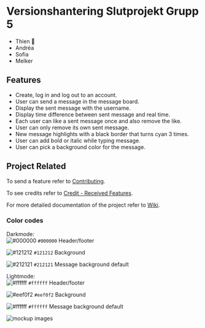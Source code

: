 # Versionshantering Slutprojekt Grupp 5

- Thien 🚩
- Andréa
- Sofia
- Melker

## Features

- Create, log in and log out to an account.
- User can send a message in the message board.
- Display the sent message with the username.
- Display time difference between sent message and real time.
- Each user can like a sent message once and also remove the like.
- User can only remove its own sent message.
- New message highlights with a black border that turns cyan 3 times.
- User can add bold or italic while typing message.
- User can pick a background color for the message.

## Project Related

To send a feature refer to [Contributing](https://github.com/tevee/versionshantering-grupp5-slutprojekt/blob/main/CONTRIBUTING.md).

To see credits refer to [Credit - Received Features](https://github.com/tevee/versionshantering-grupp5-slutprojekt/wiki/Credit-%E2%80%90-Received-Features).

For more detailed documentation of the project refer to [Wiki](https://github.com/tevee/versionshantering-grupp5-slutprojekt/wiki).

### Color codes

Darkmode: <br>
![#000000](https://placehold.co/15x15/000000/000000.png) `#000000` Header/footer <br>

![#121212](https://placehold.co/15x15/121212/121212.png) `#121212` Background <br>

![#212121](https://placehold.co/15x15/212121/212121.png) `#212121` Message background default 

Lightmode: <br>
![#ffffff](https://placehold.co/15x15/ffffff/ffffff.png) `#ffffff` Header/footer <br>

![#eef0f2](https://placehold.co/15x15/eef0f2/eef0f2.png) `#eef0f2` Background <br>

![#ffffff](https://placehold.co/15x15/ffffff/ffffff.png) `#ffffff` Message background default 


![mockup images](https://github.com/tevee/versionshantering-grupp5-slutprojekt/blob/main/images/mockup.jpg?raw=true)

